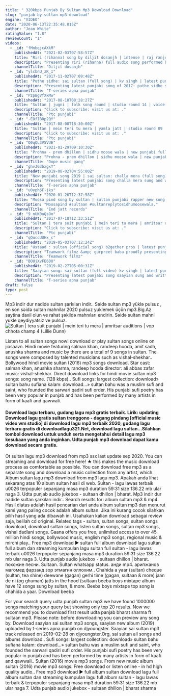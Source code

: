 ```yaml
---
title: " 320kbps Punjab By Sultan Mp3 Download Download"
slug: "punjab-by-sultan-mp3-download"
engine: "VIDEO"
date: "2020-06-13T22:35:48.815Z"
author: "Jean White"
ratingValue: "1.8"
reviewCount: "1"
videos:
  - _id: "fMnbqjcAXkM"
    publishedAt: "2021-02-03T07:58:57Z"
    title: "Riri (rihanna) song by diljit dosanjh | intense | raj ranjodh"
    description: "Presenting riri (rihanna) full audio song performed by diljit dosanjh subscribe to channel ▻ #diljitdosanjh song: riri"
    channelTitle: "Diljit dosanjh"
  - _id: "ylcbnU_zK_I"
    publishedAt: "2017-11-02T07:09:48Z"
    title: "Puthe sidhe: sai sultan (full song) | kv singh | latest punjabi songs 2017 | t-series apna punjab"
    description: "Presenting latest punjabi song of 2017: puthe sidhe sung and writteb by sai sultan while music of new punjabi song is given by kv singh. The video of new"
    channelTitle: "T-series apna punjab"
  - _id: "PzpBgVfXkMw"
    publishedAt: "2017-08-18T08:28:27Z"
    title: "Sultan | jugni | folk song round | studio round 14 | voice of punjab chhota champ 4"
    description: "Click to subscribe: visit us at: ."
    channelTitle: "Ptc punjabi"
  - _id: "-EOfIB0p2QY"
    publishedAt: "2017-08-08T18:30:00Z"
    title: "Sultan | mein teri tu mera | yamla jatt | studio round 09 | voice of punjab chhota champ 4"
    description: "Click to subscribe: visit us at: ."
    channelTitle: "Ptc punjabi"
  - _id: "Q0qQL3V5VUE"
    publishedAt: "2021-01-29T09:10:30Z"
    title: "Prohna - prem dhillon | sidhu moose wala | new punjabi full song | prem dhillon latest song 2021"
    description: "Prohna - prem dhillon | sidhu moose wala | new punjabi full song | prem dhillon latest song 2021 prem dhillon new song prem dhillon song prem dhillon"
    channelTitle: "Dope music gang"
  - _id: "ghvJG3bxgxY"
    publishedAt: "2019-08-02T04:55:00Z"
    title: "New punjabi song 2019 | sai sultan: challa mera (full song) kv singh | latest punjabi songs 2019"
    description: "Presenting latest punjabi song challa mera sung and written by sai sultan while music is given by kv singh. Enjoy and stay connected with us !! ♪ full song"
    channelTitle: "T-series apna punjab"
  - _id: "u0yph6F-jks"
    publishedAt: "2020-01-26T12:37:58Z"
    title: "Moosa pind song by sultan | sultan punjabi rapper new song moosapind offical video"
    description: "Moosapind #sultaan #sultanreplytosidhumoosewala."
    channelTitle: "End jatt records"
  - _id: "9_nUK0uQsOo"
    publishedAt: "2017-07-18T12:33:51Z"
    title: "Sultan | tera suit punjabi | mein teri tu mera | amritsar auditions | vop chhota champ 4"
    description: "Click to subscribe: visit us at: ."
    channelTitle: "Ptc punjabi"
  - _id: "qQuccUUHx_c"
    publishedAt: "2019-05-03T07:12:24Z"
    title: "Ustaad : sultan (official song) b2gether pros | latest punjabi songs 2019 | teamwork filmz"
    description: "Teamwork filmz &amp; gurpreet baba proudly presenting ustaad subscribe to our new channel for new songs on youtube : teamwork filmz available on"
    channelTitle: "Teamwork filmz"
  - _id: "BOUjXvFE60U"
    publishedAt: "2019-02-27T05:00:31Z"
    title: "Saayian song: sai sultan (full video) kv singh | latest punjabi song 2019 | punjabi song 2019"
    description: "Presenting latest punjabi song saayian sung and written by sai sultan. The music of this new song is given by kv singh. Enjoy and stay connected with us !"
    channelTitle: "T-series apna punjab"
draft: false
type: post
---
```


Mp3 indir dur nadide sultan şarkıları indir.. Səidə sultan mp3 yüklə pulsuz , en son səidə sultan mahnilar 2020 pulsuz yuklemek üçün mp3.Big.Az saytina daxil olun ve rahat şəkildə mahnıları endirin. Səidə sultan mahni yukle qeydiyyatsiz ve pulsuz.
![Sultan | tera suit punjabi | mein teri tu mera | amritsar auditions | vop chhota champ 4 (Lillie Dunn)](https://i.ytimg.com/vi/9_nUK0uQsOo/hqdefault.jpg "Sultan | tera suit punjabi | mein teri tu mera | amritsar auditions | vop chhota champ 4 (Evelyn Butler)")

Listen to all sultan songs now! download or play sultan songs online on jiosaavn. Hindi movie featuring salman khan, randeep hooda, amit sadh, anushka sharma and music by there are a total of 9 songs in sultan. The songs were composed by talented musicians such as vishal-shekhar.. Bollywood hindi movie sultan (2016) mp3 songs download. Star cast: salman khan, anushka sharma, randeep hooda director: ali abbas zafar music: vishal-shekhar. Direct download links for hindi movie sultan mp3 songs: song name. (128 kbps).. Sufi songs: largest collection: download» sultan bahu sufiana kalam: download...» sultan bahu was a muslim sufi and saint, who founded the sarwari qadiri sufi order. His punjabi sufi poetry has been very popular in punjab and has been performed by many artists in form of kaafi and qawwali.
<!--inArticleAds-->

<!--galleryOne-->

#### Download lagu terbaru, gudang lagu mp3 gratis terbaik. Lirik: updating  Download lagu gratis sultan trenggono - dagang pindang [official music video wm studio] di download lagu mp3 terbaik 2020, gudang lagu terbaru gratis di downloadlagu321.Net, download lagu sultan...Silahkan tombol download untuk unduh serta mengetahui detail lagu mp3 kesukaan yang anda inginkan. Udta punjab mp3 download dapat kamu download secara gratis.
<!--inArticleAds-->

<!--galleryTwo-->

Ot sultan lagu mp3 download from mp3 ssx last update sep 2020. You can streaming and download for free here! ★ this makes the music download process as comfortable as possible. You can download free mp3 as a separate song and download a music collection from any artist, which. Album sultan lagu mp3 download from mp3 lagu mp3. Apakah anda lihat sekarang atas 10 album sultan hasil di web. Sultan - lagu lawas terbaik u0026 terpopuler sepanjang masa mp3 duration 59:31 size 136.22 mb  ular naga 3. Udta punjab audio jukebox - sultaan dhillon | bharat. Mp3 indir dur nadide sultan şarkıları indir.. Search results for: album sultan mp3 &amp; mp4. Hasil diatas adalah hasil pencarian dari anda album sultan mp3 dan menurut kami yang paling cocok adalah album sultan. Jika ini kurang cocok silahkan pilih hasil yang ada dibawah ini. Usahakan kalian download sebagai review saja, belilah cd original. Related tags - sultan, sultan songs, sultan songs download, download sultan songs, listen sultan songs, sultan mp3 songs, vishal dadlani songs. Gaana offers you free, unlimited access to over 45 million hindi songs, bollywood music, english mp3 songs, regional music &amp; mirchi play.. Free mp3 download ▶ sultan full album download lagu sultan full album dan streaming kumpulan lagu sultan full sultan - lagu lawas terbaik u0026 terpopuler sepanjang masa mp3 duration 59:31 size 136.22 mb  ular naga 3. Udta punjab audio jukebox - sultaan dhillon | bharat. похожие песни. Sultaan. Sultan whatsapp status. анди mp4. арипжанов магомед фарзанд зор этмагин оллохим.. Chahida a yaar (sultan) cheque (sultan, tea shine) deewane (gagan) gerhi time (gagan, sultaan &amp; more) jaan de ni (og ghuman) jatts in the hood (sultaan beeba boys mixtape album have 12 songs sung by sultan, &amp; more. Beeba boys mixtape top song is chahida a yaar. Download beeba
<!--galleryThree-->

For your search query udta punjab sultan mp3 we have found 1000000 songs matching your query but showing only top 20 results. Now we recommend you to download first result udta panjab bharat sharma ft sultaan mp3. Please note: before downloading you can preview any song by. Download saayian sai sultan mp3 songs, saayian new album (2019) uploaded by t-series apna punjab on djyoungster. Saayian sai sultan mp3 track released on 2019-02-28 on djyoungster.Org, sai sultan all songs and albums download.. Sufi songs: largest collection: download» sultan bahu sufiana kalam: download...» sultan bahu was a muslim sufi and saint, who founded the sarwari qadiri sufi order. His punjabi sufi poetry has been very popular in punjab and has been performed by many artists in form of kaafi and qawwali.. Sultan (2016) movie mp3 songs. From new music album sultan (2016) movie mp3 songs. Free download or listen online - in hd high quality audio.. Free mp3 download ▶ full album sultan download lagu full album sultan dan streaming kumpulan lagu full album sultan - lagu lawas terbaik &amp; terpopuler sepanjang masa mp3 duration 59:31 size 136.22 mb  ular naga 7. Udta punjab audio jukebox - sultaan dhillon | bharat sharma